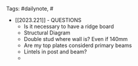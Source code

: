 
Tags: #dailynote, #
- [[2023.221]] - QUESTIONS
	- Is it necessary to have a ridge board
	- Structural Diagram
	- Double stud where wall is? Even if 140mm
	- Are my top plates considerd primary beams
	- Lintels in post and beam?
	- 